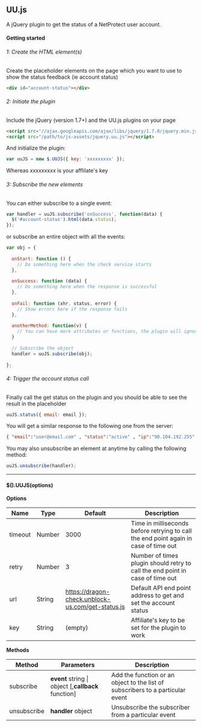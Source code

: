 ## UU.js

A jQuery plugin to get the status of a NetProtect user account.

#### Getting started

###### 1: Create the HTML element(s)

Create the placeholder elements on the page which you want to use to show the status feedback (ie account status)

```html
<div id="account-status"></div>
```

###### 2: Initiate the plugin

Include the jQuery (version 1.7+) and the UU.js plugins on your page

```html
<script src="//ajax.googleapis.com/ajax/libs/jquery/1.7.0/jquery.min.js"></script>
<script src="/path/to/js-assets/jquery.uu.js"></script>
```

And initialize the plugin:

```javascript
var uuJS = new $.UUJS({ key: 'xxxxxxxxx' });
```

Whereas _xxxxxxxxx_ is your afflilate's key 

###### 3: Subscribe the new elements

You can either subscribe to a single event:

```javascript
var handler = uuJS.subscribe('onSuccess', function(data) {
  $('#account-status').html(data.status);
});
```

or subscribe an entire object with all the events:

```javascript
var obj = {
   
  onStart: function () {
    // Do something here when the check service starts
  },
  
  onSuccess: function (data) {
    // Do something here when the response is successful
  },
  
  onFail: function (xhr, status, error) {  
    // Show errors here if the response fails
  },
  
  anotherMethod: function(v) {
    // You can have more attributes or functions, the plugin will ignore them   
  }
        
  // Subscribe the object        
  handler = uuJS.subscribe(obj);
      
};
```

###### 4: Trigger the account status call

Finally call the get status on the plugin and you should be able to see the result in the placeholder

```javascript
uuJS.status({ email: email });
```

You will get a similar response to the following one from the server:

```json
{ "email":"user@email.com" , "status":"active" , "ip":"90.104.192.255" , "is_known":true , "is_active":true , "our_dns":false , "eguess":"u***@email.com" , "ip_changed":true , "reactivated":false , "secure":"0" , "accepted":true }
```

You may also unsubscribe an element at anytime by calling the following method:

```javascript
uuJS.unsubscribe(handler);
```

---

#### $().UUJS(options)

**Options**

 Name |	Type | Default | Description
------|------|---------|------------
timeout | Number | 3000 | Time in milliseconds before retrying to call the end point again in case of time out
retry | Number | 3 | Number of times plugin should retry to call the end point in case of time out
url | String | https://dragon-check.unblock-us.com/get-status.js | Default API end point address to get and set the account status
key | String | (empty) | Affiliate's key to be set for the plugin to work

**Methods**

Method | Parameters | Description
-------|------------|------------
subscribe | **event** string &#124; object [,**callback** function] | Add the function or an object to the list of subscribers to a particular event
unsubscribe | **handler** object | Unsubscribe the subscriber from a particular event
